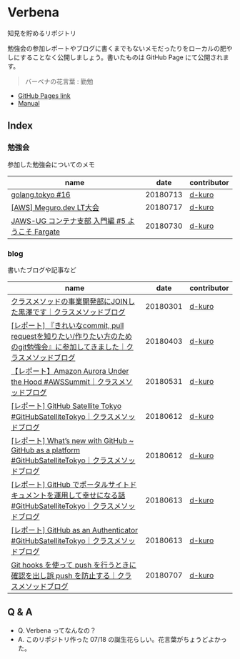 # Verbena

知見を貯めるリポジトリ

勉強会の参加レポートやブログに書くまでもないメモだったりをローカルの肥やしにすることなく公開しましょう。書いたものは GitHub Page にて公開されます。

> バーベナの花言葉 : 勤勉

* [GitHub Pages link](https://d-kuro.github.io/verbena/)
* [Manual](./manual/README.md)

## Index

### 勉強会

参加した勉強会についてのメモ

| name | date | contributor |
| ---- | ---- | ----------- |
| [golang.tokyo #16](./study_group/20180713_golang_tokyo.md) | 20180713 | [d-kuro](https://github.com/d-kuro) |
| [[AWS] Meguro.dev LT大会](./study_group/20180717_meguro_dev.md) | 20180717 | [d-kuro](https://github.com/d-kuro) |
| [JAWS-UG コンテナ支部 入門編 #5 ようこそ Fargate](https://jawsug-container.connpass.com/event/92500/)| 20180730 | [d-kuro](https://github.com/d-kuro) |

### blog

書いたブログや記事など

| name | date | contributor |
| ---- | ---- | ----------- |
| [クラスメソッドの事業開発部にJOINした黒澤です｜クラスメソッドブログ](https://dev.classmethod.jp/etc/kurosawa-join-20180301/) | 20180301 | [d-kuro](https://github.com/d-kuro) |
| [\[レポート\] 『きれいなcommit, pull requestを知りたい/作りたい方のためのgit勉強会』に参加してきました｜クラスメソッドブログ](https://dev.classmethod.jp/study_meeting/git-workshop-20180327/) | 20180403 | [d-kuro](https://github.com/d-kuro) |
| [【レポート】Amazon Aurora Under the Hood #AWSSummit｜クラスメソッドブログ](https://dev.classmethod.jp/cloud/aws/amazon-aurora-under-the-hood-awssummit/) | 20180531 | [d-kuro](https://github.com/d-kuro) |
| [\[レポート\] GitHub Satellite Tokyo #GitHubSatelliteTokyo｜クラスメソッドブログ](https://dev.classmethod.jp/etc/github-satellite-tokyo-2018/) | 20180612 | [d-kuro](https://github.com/d-kuro) |
| [\[レポート\] What’s new with GitHub ~ GitHub as a platform #GitHubSatelliteTokyo｜クラスメソッドブログ](https://dev.classmethod.jp/event/whats-new-with-github/) | 20180612 | [d-kuro](https://github.com/d-kuro) |
| [\[レポート\] GitHub でポータルサイトドキュメントを運用して幸せになる話 #GitHubSatelliteTokyo｜クラスメソッドブログ](https://dev.classmethod.jp/event/github-lt-tournament-githubpages/) | 20180613 | [d-kuro](https://github.com/d-kuro) |
| [\[レポート\] GitHub as an Authenticator #GitHubSatelliteTokyo｜クラスメソッドブログ](https://dev.classmethod.jp/event/github-as-an-authenticator/) | 20180613 | [d-kuro](https://github.com/d-kuro) |
| [Git hooks を使って push を行うときに確認を出し誤 push を防止する｜クラスメソッドブログ](https://dev.classmethod.jp/tool/git/git-hook-pre-push/) | 20180707 | [d-kuro](https://github.com/d-kuro) |

## Q & A

* Q. Verbena ってなんなの？
* A. このリポジトリ作った 07/18 の誕生花らしい。花言葉がちょうどよかった。
